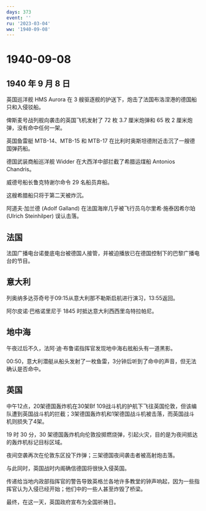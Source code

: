```yaml
---
days: 373
event: ''
ru: '2023-03-04'
ww: '1940-09-08'
---
```


# 1940-09-08

## 1940 年 9 月 8 日

英国巡洋舰 HMS Aurora 在 3
艘驱逐舰的护送下，炮击了法国布洛涅港的德国船只和入侵驳船。

俾斯麦号战列舰向袭击的英国飞机发射了 72 枚 3.7 厘米炮弹和 65 枚 2
厘米炮弹，没有命中任何一架。

英国鱼雷艇 MTB-14、MTB-15 和 MTB-17
在比利时奥斯坦德附近击沉了一艘德国弹药船。

德国武装商船巡洋舰 Widder 在大西洋中部拦截了希腊运煤船 Antonios
Chandris。

威德号船长鲁克特谢尔命令 29 名船员弃船。

这艘希腊船只将于第二天被炸沉。

阿道夫·加兰德 (Adolf Galland)
在法国海岸几乎被飞行员乌尔里希·施泰因希尔珀 (Ulrich Steinhilper)
误认击落。

## 法国

法国广播电台诺曼底电台被德国人接管，并被迫播放已在德国控制下的巴黎广播电台的节目。

## 意大利

列奥纳多达芬奇号于09:15从意大利那不勒斯启航进行演习，13:55返回。

阿尔皮诺·巴格诺里尼于 1845 时抵达意大利西西里岛特拉帕尼。

## 地中海

午夜过后不久，法阿·迪·布鲁诺指挥官发现地中海右舷船头有一道黑影。

00:50，意大利潜艇从船头发射了一枚鱼雷，3分钟后听到了命中的声音，但无法确认是否命中。

## 英国

中午12点，20架德国轰炸机在30架Bf
109战斗机的护航下飞往英国伦敦，但该编队遭到英国战斗机的拦截；3架德国轰炸机和1架德国战斗机被击落，而英国战斗机则损失了4架。

19 时 30 分，30
架德国轰炸机向伦敦投掷燃烧弹，引起火灾，目的是为夜间抵达的轰炸机标记目标区域。

夜间空袭再次在伦敦东区投下炸弹；三架德国夜间袭击者被高射炮击落。

与此同时，英国战时内阁确信德国将很快入侵英国。

传递给当地内政部指挥官的警告导致英格兰各地许多教堂的钟声响起，因为一些指挥官认为入侵已经开始；他们中的一些人甚至炸毁了桥梁。

最终，在这一天，英国政府宣布为全国祈祷日。